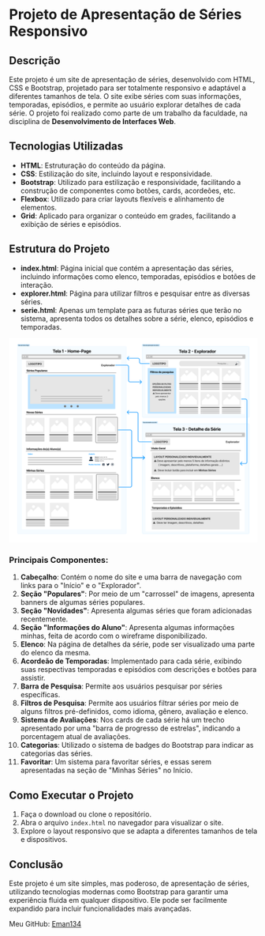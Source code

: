 # Projeto de Apresentação de Séries Responsivo

## Descrição

Este projeto é um site de apresentação de séries, desenvolvido com HTML, CSS e Bootstrap, projetado para ser totalmente responsivo e adaptável a diferentes tamanhos de tela. O site exibe séries com suas informações, temporadas, episódios, e permite ao usuário explorar detalhes de cada série. O projeto foi realizado como parte de um trabalho da faculdade, na disciplina de **Desenvolvimento de Interfaces Web**.

## Tecnologias Utilizadas

- **HTML**: Estruturação do conteúdo da página.
- **CSS**: Estilização do site, incluindo layout e responsividade.
- **Bootstrap**: Utilizado para estilização e responsividade, facilitando a construção de componentes como botões, cards, acordeões, etc.
- **Flexbox**: Utilizado para criar layouts flexíveis e alinhamento de elementos.
- **Grid**: Aplicado para organizar o conteúdo em grades, facilitando a exibição de séries e episódios.

## Estrutura do Projeto

- **index.html**: Página inicial que contém a apresentação das séries, incluindo informações como elenco, temporadas, episódios e botões de interação.
- **explorer.html**: Página para utilizar filtros e pesquisar entre as diversas séries.
- **serie.html**: Apenas um template para as futuras séries que terão no sistema, apresenta todos os detalhes sobre a série, elenco, episódios e temporadas.

![Wireframe](img/wireframe-template.png)

### Principais Componentes:

1. **Cabeçalho**: Contém o nome do site e uma barra de navegação com links para o "Início" e o "Explorador".
2. **Seção "Populares"**: Por meio de um "carrossel" de imagens, apresenta banners de algumas séries populares.
3. **Seção "Novidades"**: Apresenta algumas séries que foram adicionadas recentemente.
4. **Seção "Informações do Aluno"**: Apresenta algumas informações minhas, feita de acordo com o wireframe disponibilizado.
5. **Elenco**: Na página de detalhes da série, pode ser visualizado uma parte do elenco da mesma.
6. **Acordeão de Temporadas**: Implementado para cada série, exibindo suas respectivas temporadas e episódios com descrições e botões para assistir.
7. **Barra de Pesquisa**: Permite aos usuários pesquisar por séries específicas.
8. **Filtros de Pesquisa**: Permite aos usuários filtrar séries por meio de alguns filtros pré-definidos, como idioma, gênero, avaliação e elenco.
9. **Sistema de Avaliações**: Nos cards de cada série há um trecho apresentado por uma "barra de progresso de estrelas", indicando a porcentagem atual de avaliações.
10. **Categorias**: Utilizado o sistema de badges do Bootstrap para indicar as categorias das séries.
11. **Favoritar**: Um sistema para favoritar séries, e essas serem apresentadas na seção de "Minhas Séries" no Início.

## Como Executar o Projeto

1. Faça o download ou clone o repositório.
2. Abra o arquivo `index.html` no navegador para visualizar o site.
3. Explore o layout responsivo que se adapta a diferentes tamanhos de tela e dispositivos.

## Conclusão

Este projeto é um site simples, mas poderoso, de apresentação de séries, utilizando tecnologias modernas como Bootstrap para garantir uma experiência fluida em qualquer dispositivo. Ele pode ser facilmente expandido para incluir funcionalidades mais avançadas.

Meu GitHub: [Eman134](https://github.com/Eman134)
